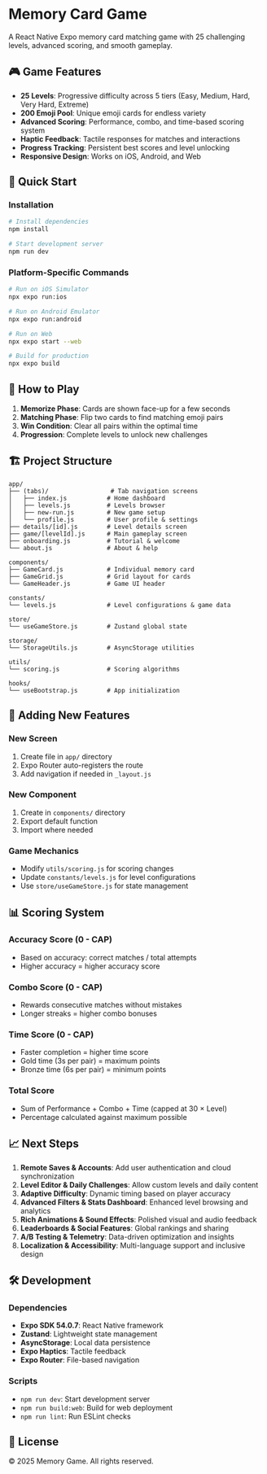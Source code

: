 # Memory Card Game

A React Native Expo memory card matching game with 25 challenging levels, advanced scoring, and smooth gameplay.

## 🎮 Game Features

- **25 Levels**: Progressive difficulty across 5 tiers (Easy, Medium, Hard, Very Hard, Extreme)
- **200 Emoji Pool**: Unique emoji cards for endless variety
- **Advanced Scoring**: Performance, combo, and time-based scoring system
- **Haptic Feedback**: Tactile responses for matches and interactions
- **Progress Tracking**: Persistent best scores and level unlocking
- **Responsive Design**: Works on iOS, Android, and Web

## 🚀 Quick Start

### Installation

```bash
# Install dependencies
npm install

# Start development server
npm run dev
```

### Platform-Specific Commands

```bash
# Run on iOS Simulator
npx expo run:ios

# Run on Android Emulator
npx expo run:android

# Run on Web
npx expo start --web

# Build for production
npx expo build
```

## 📱 How to Play

1. **Memorize Phase**: Cards are shown face-up for a few seconds
2. **Matching Phase**: Flip two cards to find matching emoji pairs
3. **Win Condition**: Clear all pairs within the optimal time
4. **Progression**: Complete levels to unlock new challenges

## 🏗 Project Structure

```
app/
├── (tabs)/                 # Tab navigation screens
│   ├── index.js           # Home dashboard
│   ├── levels.js          # Levels browser
│   ├── new-run.js         # New game setup
│   └── profile.js         # User profile & settings
├── details/[id].js        # Level details screen
├── game/[levelId].js      # Main gameplay screen
├── onboarding.js          # Tutorial & welcome
└── about.js               # About & help

components/
├── GameCard.js            # Individual memory card
├── GameGrid.js            # Grid layout for cards
└── GameHeader.js          # Game UI header

constants/
└── levels.js              # Level configurations & game data

store/
└── useGameStore.js        # Zustand global state

storage/
└── StorageUtils.js        # AsyncStorage utilities

utils/
└── scoring.js             # Scoring algorithms

hooks/
└── useBootstrap.js        # App initialization
```

## 🎯 Adding New Features

### New Screen
1. Create file in `app/` directory
2. Expo Router auto-registers the route
3. Add navigation if needed in `_layout.js`

### New Component
1. Create in `components/` directory
2. Export default function
3. Import where needed

### Game Mechanics
- Modify `utils/scoring.js` for scoring changes
- Update `constants/levels.js` for level configurations
- Use `store/useGameStore.js` for state management

## 📊 Scoring System

### Accuracy Score (0 - CAP)
- Based on accuracy: correct matches / total attempts
- Higher accuracy = higher accuracy score

### Combo Score (0 - CAP) 
- Rewards consecutive matches without mistakes
- Longer streaks = higher combo bonuses

### Time Score (0 - CAP)
- Faster completion = higher time score
- Gold time (3s per pair) = maximum points
- Bronze time (6s per pair) = minimum points

### Total Score
- Sum of Performance + Combo + Time (capped at 30 × Level)
- Percentage calculated against maximum possible

## 📈 Next Steps

1. **Remote Saves & Accounts**: Add user authentication and cloud synchronization
2. **Level Editor & Daily Challenges**: Allow custom levels and daily content
3. **Adaptive Difficulty**: Dynamic timing based on player accuracy
4. **Advanced Filters & Stats Dashboard**: Enhanced level browsing and analytics
5. **Rich Animations & Sound Effects**: Polished visual and audio feedback
6. **Leaderboards & Social Features**: Global rankings and sharing
7. **A/B Testing & Telemetry**: Data-driven optimization and insights
8. **Localization & Accessibility**: Multi-language support and inclusive design

## 🛠 Development

### Dependencies
- **Expo SDK 54.0.7**: React Native framework
- **Zustand**: Lightweight state management
- **AsyncStorage**: Local data persistence
- **Expo Haptics**: Tactile feedback
- **Expo Router**: File-based navigation

### Scripts
- `npm run dev`: Start development server
- `npm run build:web`: Build for web deployment
- `npm run lint`: Run ESLint checks

## 📄 License

© 2025 Memory Game. All rights reserved.